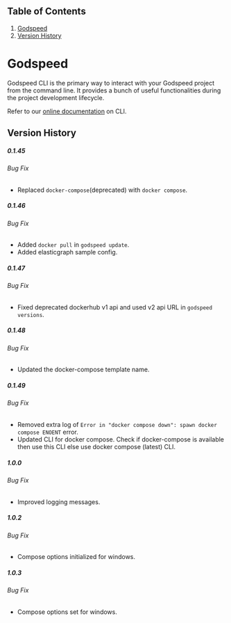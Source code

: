 ## Table of Contents

1. [Godspeed](#godspeed)
2. [Version History](#version-history)

# Godspeed

Godspeed CLI is the primary way to interact with your Godspeed project from the command line. It provides a bunch of useful functionalities during the project development lifecycle.

Refer to our [online documentation](https://docs.mindgrep.com/docs/microservices/introduction-cli) on CLI.

## Version History

##### 0.1.45

###### Bug Fix

- Replaced `docker-compose`(deprecated) with `docker compose`.

##### 0.1.46

###### Bug Fix

- Added `docker pull` in `godspeed update`.
- Added elasticgraph sample config.

##### 0.1.47

###### Bug Fix

- Fixed deprecated dockerhub v1 api and used v2 api URL in `godspeed versions`.

##### 0.1.48

###### Bug Fix

- Updated the docker-compose template name.

##### 0.1.49

###### Bug Fix

- Removed extra log of `Error in "docker compose down": spawn docker compose ENOENT` error.
- Updated CLI for docker compose. Check if docker-compose is available then use this CLI else use docker compose (latest) CLI.

##### 1.0.0

###### Bug Fix

- Improved logging messages.

##### 1.0.2

###### Bug Fix

- Compose options initialized for windows.

##### 1.0.3

###### Bug Fix

- Compose options set for windows.

